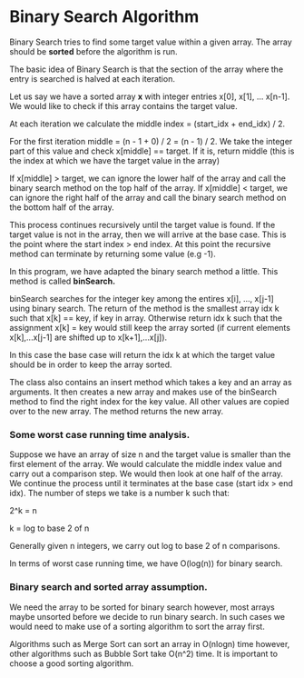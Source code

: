# Binary Search Algorithm

Binary Search tries to find some target value within a given array. The array should be __sorted__ before the algorithm is run. 

The basic idea of Binary Search is that the section of the array where the entry is searched is halved at each iteration.

Let us say we have a sorted array __x__ with integer entries x[0], x[1], ... x[n-1]. We would like to check if this array contains the target value.

At each iteration we calculate the middle index = (start_idx + end_idx) / 2.

For the first iteration middle = (n - 1 + 0) / 2 = (n - 1) / 2. We take the integer part of this value and check x[middle] == target. 
If it is, return middle (this is the index at which we have the target value in the array)

If x[middle] > target, we can ignore the lower half of the array and call the binary search method on the top half of the array.
If x[middle] < target, we can ignore the right half of the array and call the binary search method on the bottom half of the array.

This process continues recursively until the target value is found. If the target value is not in the array, then we will arrive at the base case.
This is the point where the start index > end index. At this point the recursive method can terminate by returning some value (e.g -1).

In this program, we have adapted the binary search method a little. This method is called __binSearch.__ 

binSearch searches for the integer key among the entires x[i], ..., x[j-1] using binary search. The return of the method is the smallest 
array idx k such that x[k] == key, if key in array. Otherwise return idx k such that the assignment x[k] = key would still keep the
array sorted (if current elements x[k],...x[j-1] are shifted up to x[k+1],...x[j]).

In this case the base case will return the idx k at which the target value should be in order to keep the array sorted. 

The class also contains an insert method which takes a key and an array as arguments. It then creates a new array and makes use of the binSearch 
method to find the right index for the key value. All other values are copied over to the new array. The method returns the new array. 

### Some worst case running time analysis.

Suppose we have an array of size n and the target value is smaller than the first element of the array. We would calculate the middle index value and 
carry out a comparison step. We would then look at one half of the array. We continue the process until it terminates at the base case (start idx > end idx). 
The number of steps we take is a number k such that:

2^k = n

k = log to base 2 of n

Generally given n integers, we carry out log to base 2 of n comparisons.

In terms of worst case running time, we have O(log(n)) for binary search.

### Binary search and sorted array assumption.

We need the array to be sorted for binary search however, most arrays maybe unsorted before we decide to run binary search. In such cases we would need to make use of a sorting algorithm to sort the array first.

Algorithms such as Merge Sort can sort an array in O(nlogn) time however, other algorithms such as Bubble Sort take O(n^2) time. It is important to choose a good sorting algorithm.


